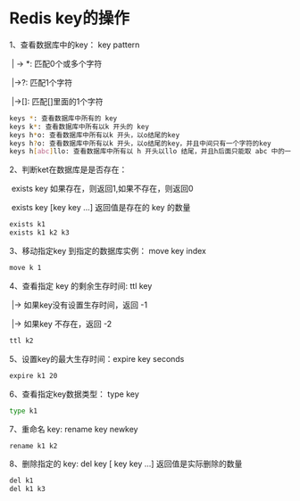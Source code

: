 # Redis key的操作



1、查看数据库中的key： key  pattern

​												| -> *: 匹配0个或多个字符

​												|->?: 匹配1个字符

​												|->[]: 匹配[]里面的1个字符



```sh
keys *: 查看数据库中所有的 key
keys k*: 查看数据库中所有以k 开头的 key
keys h*o: 查看数据库中所有以k 开头，以o结尾的key
keys h?o: 查看数据库中所有以k 开头，以o结尾的key，并且中间只有一个字符的key
keys h[abc]llo: 查看数据库中所有以 h 开头以llo 结尾，并且h后面只能取 abc 中的一个字符的 key
```

2、判断ket在数据库是是否存在：

​					exists key  如果存在，则返回1,如果不存在，则返回0

​					exists  key [key key ...]  返回值是存在的 key 的数量

```sh
exists k1
exists k1 k2 k3
```

3、移动指定key 到指定的数据库实例： move key index  

```sh
move k 1
```

4、查看指定 key 的剩余生存时间: ttl  key 	

​																	|->  如果key没有设置生存时间，返回 -1

​																	|-> 如果key 不存在，返回 -2

```sh
ttl k2
```

5、设置key的最大生存时间：expire key seconds

```sh
expire k1 20
```

6、查看指定key数据类型： type key

```sh
type k1
```

7、重命名 key: rename key newkey

```sh
rename k1 k2
```

8、删除指定的 key:  del key [ key key ...]  返回值是实际删除的数量

```sh
del k1 
del k1 k3
```



​	 


